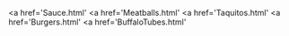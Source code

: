<a href='Sauce.html'</a>
<a href='Meatballs.html'</a>
<a href='Taquitos.html'</a>
<a href='Burgers.html'</a>
<a href='BuffaloTubes.html'</a>
